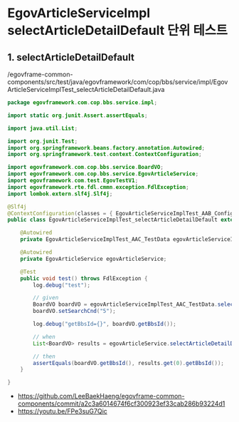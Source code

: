 # EgovArticleServiceImpl selectArticleDetailDefault 단위 테스트

## 1. selectArticleDetailDefault

/egovframe-common-components/src/test/java/egovframework/com/cop/bbs/service/impl/EgovArticleServiceImplTest_selectArticleDetailDefault.java

```java
package egovframework.com.cop.bbs.service.impl;

import static org.junit.Assert.assertEquals;

import java.util.List;

import org.junit.Test;
import org.springframework.beans.factory.annotation.Autowired;
import org.springframework.test.context.ContextConfiguration;

import egovframework.com.cop.bbs.service.BoardVO;
import egovframework.com.cop.bbs.service.EgovArticleService;
import egovframework.com.test.EgovTestV1;
import egovframework.rte.fdl.cmmn.exception.FdlException;
import lombok.extern.slf4j.Slf4j;

@Slf4j
@ContextConfiguration(classes = { EgovArticleServiceImplTest_AAB_Configuration.class })
public class EgovArticleServiceImplTest_selectArticleDetailDefault extends EgovTestV1 {

	@Autowired
	private EgovArticleServiceImplTest_AAC_TestData egovArticleServiceImplTest_AAC_TestData;

	@Autowired
	private EgovArticleService egovArticleService;

	@Test
	public void test() throws FdlException {
		log.debug("test");

		// given
		BoardVO boardVO = egovArticleServiceImplTest_AAC_TestData.selectArticleList();
		boardVO.setSearchCnd("5");

		log.debug("getBbsId={}", boardVO.getBbsId());

		// when
		List<BoardVO> results = egovArticleService.selectArticleDetailDefault(boardVO);

		// then
		assertEquals(boardVO.getBbsId(), results.get(0).getBbsId());
	}

}
```
- https://github.com/LeeBaekHaeng/egovframe-common-components/commit/a2c3a6014674f6cf300923ef33cab286b93224d1
- https://youtu.be/FPe3suG7Qic
